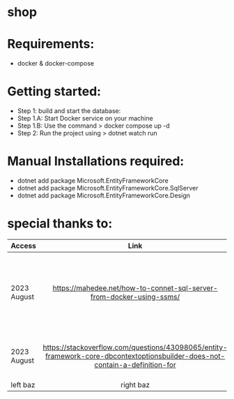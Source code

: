 # shop

# Requirements:
* docker & docker-compose 

# Getting started:
* Step 1: build and start the database:
* Step 1.A: Start Docker service on your machine
* Step 1.B: Use the command > docker compose up -d
* Step 2: Run the project using > dotnet watch run


# Manual Installations required:
* dotnet add package Microsoft.EntityFrameworkCore
* dotnet add package Microsoft.EntityFrameworkCore.SqlServer
* dotnet add package Microsoft.EntityFrameworkCore.Design


# special thanks to: 
| Access         | Link          | Assistance | 
| -------------  |:-------------:|:-------------: |
| 2023 August    | https://mahedee.net/how-to-connet-sql-server-from-docker-using-ssms/   | helped find server name - proper naming in general is important name was port |
| 2023 August    | https://stackoverflow.com/questions/43098065/entity-framework-core-dbcontextoptionsbuilder-does-not-contain-a-definition-for | Helped find need for SqlServer lib
| left baz       | right baz     |
